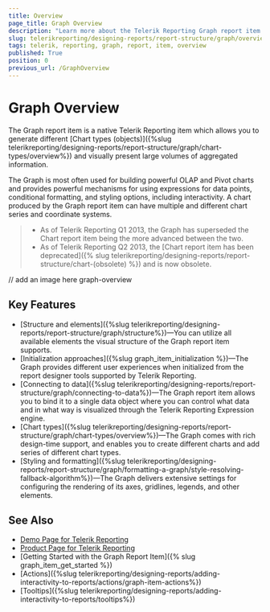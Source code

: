 ```yaml
---
title: Overview
page_title: Graph Overview
description: "Learn more about the Telerik Reporting Graph report item."
slug: telerikreporting/designing-reports/report-structure/graph/overview
tags: telerik, reporting, graph, report, item, overview
published: True
position: 0
previous_url: /GraphOverview
---
```


# Graph Overview

The Graph report item is a native Telerik Reporting item which allows you to generate different [Chart types (objects)]({%slug telerikreporting/designing-reports/report-structure/graph/chart-types/overview%}) and visually present large volumes of aggregated information. 

The Graph is most often used for building powerful OLAP and Pivot charts and provides powerful mechanisms for using expressions for data points, conditional formatting, and styling options, including interactivity. A chart produced by the Graph report item can have multiple and different chart series and coordinate systems. 

>* As of Telerik Reporting Q1 2013, the Graph has superseded the Chart report item being the more advanced between the two.  
>* As of Telerik Reporting Q2 2013, the [Chart report item has been deprecated]({% slug telerikreporting/designing-reports/report-structure/chart-(obsolete) %}) and is now obsolete. 

// add an image here graph-overview

## Key Features 

* [Structure and elements]({%slug telerikreporting/designing-reports/report-structure/graph/structure%})&mdash;You can utilize all available elements the visual structure of the Graph report item supports. 
* [Initialization approaches]({%slug graph_item_initialization %})&mdash;The Graph provides different user experiences when initialized from the report designer tools supported by Telerik Reporting.  
* [Connecting to data]({%slug telerikreporting/designing-reports/report-structure/graph/connecting-to-data%})&mdash;The Graph report item allows you to bind it to a single data object where you can control what data and in what way is visualized through the Telerik Reporting Expression engine.
* [Chart types]({%slug telerikreporting/designing-reports/report-structure/graph/chart-types/overview%})&mdash;The Graph comes with rich design-time support, and enables you to create different charts and add series of different chart types.
* [Styling and formatting]({%slug telerikreporting/designing-reports/report-structure/graph/formatting-a-graph/style-resolving-fallback-algorithm%})&mdash;The Graph delivers extensive settings for configuring the rendering of its axes, gridlines, legends, and other elements.   

## See Also  

* [Demo Page for Telerik Reporting](https://demos.telerik.com/reporting) 
* [Product Page for Telerik Reporting](https://www.telerik.com/products/reporting) 
* [Getting Started with the Graph Report Item]({% slug graph_item_get_started %})
* [Actions]({%slug telerikreporting/designing-reports/adding-interactivity-to-reports/actions/graph-item-actions%})
* [Tooltips]({%slug telerikreporting/designing-reports/adding-interactivity-to-reports/tooltips%})
